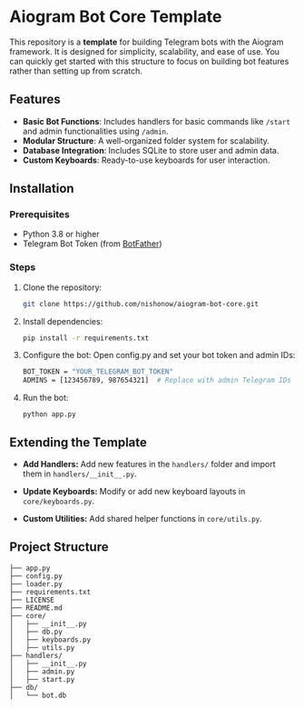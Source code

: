 # Aiogram Bot Core Template

This repository is a **template** for building Telegram bots with the Aiogram framework. It is designed for simplicity, scalability, and ease of use. You can quickly get started with this structure to focus on building bot features rather than setting up from scratch.

## Features

- **Basic Bot Functions**: Includes handlers for basic commands like `/start` and admin functionalities using `/admin`.
- **Modular Structure**: A well-organized folder system for scalability.
- **Database Integration**: Includes SQLite to store user and admin data.
- **Custom Keyboards**: Ready-to-use keyboards for user interaction.


## Installation

### Prerequisites
- Python 3.8 or higher
- Telegram Bot Token (from [BotFather](https://core.telegram.org/bots#botfather))

### Steps

1. Clone the repository:
   ```bash
   git clone https://github.com/nishonow/aiogram-bot-core.git
   ```

2. Install dependencies:
    ```bash
   pip install -r requirements.txt
    ```

3. Configure the bot: Open config.py and set your bot token and admin IDs:
    ```bash
    BOT_TOKEN = "YOUR_TELEGRAM_BOT_TOKEN"
    ADMINS = [123456789, 987654321]  # Replace with admin Telegram IDs
    ```

4. Run the bot:
    ```
   python app.py
   ```

## Extending the Template

- **Add Handlers:** Add new features in the `handlers/` folder and import them in `handlers/__init__.py`.

- **Update Keyboards:** Modify or add new keyboard layouts in `core/keyboards.py`.

- **Custom Utilities:** Add shared helper functions in `core/utils.py`.


## Project Structure

```aiogram-bot-core/
├── app.py
├── config.py
├── loader.py
├── requirements.txt
├── LICENSE
├── README.md
├── core/
│   ├── __init__.py
│   ├── db.py
│   ├── keyboards.py
│   ├── utils.py
├── handlers/
│   ├── __init__.py
│   ├── admin.py
│   ├── start.py
├── db/
│   └── bot.db
```
